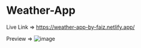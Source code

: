 # Weather-App

Live Link => https://weather-app-by-faiz.netlify.app/

Preview =>
![image](https://user-images.githubusercontent.com/77228339/126058166-a36f923a-7658-4ac3-88d1-2c8540c584a2.png)
